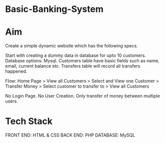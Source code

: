 # Basic-Banking-System

# Aim
Create a simple dynamic website which has the following specs.

Start with creating a dummy data in database for upto 10 customers. Database options: Mysql. Customers table have basic fields such as name, email, current balance etc. Transfers table will record all transfers happened.

Flow: Home Page > View all Customers > Select and View one Customer > Transfer Money > Select customer to transfer to > View all Customers

No Login Page. No User Creation. Only transfer of money between multiple users.

# Tech Stack
FRONT END: HTML & CSS 
BACK END: PHP DATABASE: MySQL
